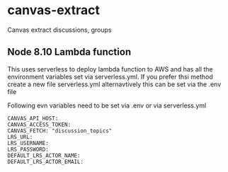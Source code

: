 # canvas-extract
Canvas extract discussions, groups 

## Node 8.10 Lambda function

This uses serverless to deploy lambda function to AWS and has all the environment variables set via serverless.yml. If you prefer thsi method create a new file serverless.yml
alternavtively this can be set via the .env file


Following evn variables need to be set via .env or via serverless.yml
```
CANVAS_API_HOST:
CANVAS_ACCESS_TOKEN:
CANVAS_FETCH: "discussion_topics"
LRS_URL: 
LRS_USERNAME:
LRS_PASSWORD:
DEFAULT_LRS_ACTOR_NAME: 
DEFAULT_LRS_ACTOR_EMAIL: 
```
